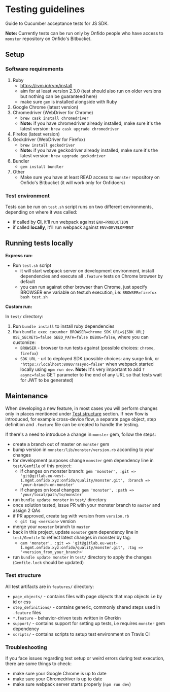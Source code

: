 # Testing guidelines

Guide to Cucumber acceptance tests for JS SDK.

**Note:** Currently tests can be run only by Onfido people who have access to `monster` repository on Onfido's Bitbucket.

## Setup

### Software requirements

1. Ruby
    - https://rvm.io/rvm/install
    - aim for at least version 2.3.0 (test should also run on older versions but nothing can be guaranteed here)
    - make sure `gem` is installed alongside with Ruby
2. Google Chrome (latest version)
3. Chromedriver (WebDriver for Chrome)
    - `brew cask install chromedriver`
    - **Note:** if you have chromedriver already installed, make sure it's the latest version: `brew cask upgrade chromedriver`
4. Firefox (latest version)
5. Geckdriver (WebDriver for Firefox)
    - `brew install geckodriver`
    - **Note:** if you have geckodriver already installed, make sure it's the latest version: `brew upgrade geckodriver`
6. Bundler
    - `gem install bundler`
7. Other
    - Make sure you have at least READ access to `monster` repository on Onfido's Bitbucket (it will work only for Onfidoers)

### Test environment

Tests can be run on `test.sh` script runs on two different environments, depending on where it was called:
- if called by **CI**, it'll run webpack against `ENV=PRODUCTION`
- if called **locally**, it'll run webpack against `ENV=DEVELOPMENT`

## Running tests locally

**Express run:**

- Run `test.sh` script
  - it will start webpack server on development environment, install dependencies and execute all `.feature` tests on Chrome browser by default
  - you can run against other browser than Chrome, just specify BROWSER env variable on test.sh execution, i.e: `BROWSER=firefox bash test.sh`

**Custom run:**

In `test/` directory:
1. Run `bundle install` to install ruby dependencies
2. Run `bundle exec cucumber BROWSER=chrome SDK_URL=${SDK_URL} USE_SECRETS=false SEED_PATH=false DEBUG=false`, where you can customize:
    - `BROWSER` - browser to run tests against (possible choices: `chrome`, `firefox`)
    - `SDK_URL` - url to deployed SDK (possible choices: any surge link, or `"https://localhost:8080/?async=false"` when webpack started locally using `npm run dev`.
    **Note:** It's very important to add `?async=false` GET parameter to the end of any URL so that tests wait for JWT to be generated)

## Maintenance

When developing a new feature, in most cases you will perform changes only in places mentioned under [Test structure](#test-structure) section. If new flow is introduced, for example cross-device flow, a separate page object, step definition and `.feature` file can be created to handle the testing.

If there's a need to introduce a change in `monster` gem, follow the steps:
- create a branch out of master on `monster` gem
- bump version in `monster/lib/monster/version.rb` according to your changes
- for development purposes change `monster` gem dependency line in `test/Gemfile` of this project:
  - if changes on monster branch: `gem 'monster', :git => 'git@gitlab.eu-west-1.mgmt.onfido.xyz:onfido/quality/monster.git', :branch => 'your-branch-on-monster'`
  - if changes on local changes: `gem 'monster', :path => 'your/local/path/to/monster'`
- run `bundle update monster` in `test/` directory
- once solution tested, issue PR with your monster branch to `master` and assign 2 QAs
- if PR approved, create tag with version from `version.rb`
  - `git tag <version>` version
- merge your `monster` branch to `master`
- back in this project, update `monster` gem dependency line in `test/Gemfile` to reflect latest changes in monster by tag:
  -  `gem 'monster', :git => 'git@gitlab.eu-west-1.mgmt.onfido.xyz:onfido/quality/monster.git', :tag => '<version_from_your_branch>'`
- run `bundle update monster` in `test/` directory to apply the changes (`Gemfile.lock` should be updated)

### Test structure

All test artifacts are in `features/` directory:
- `page_objects/` - contains files with page objects that map objects i.e by id or css
- `step_definitions/` - contains generic, commonly shared steps used in `.feature` files
- `*.feature` - behavior-driven tests written in Gherkin
- `support/` - contains support for setting up tests, i.e requires `monster` gem dependency
- `scripts/` - contains scripts to setup test environment on Travis CI


### Troubleshooting

If you face issues regarding test setup or weird errors during test execution, there are some things to check:
- make sure your Google Chrome is up to date
- make sure your Chromedriver is up to date
- make sure webpack server starts properly (`npm run dev`)
